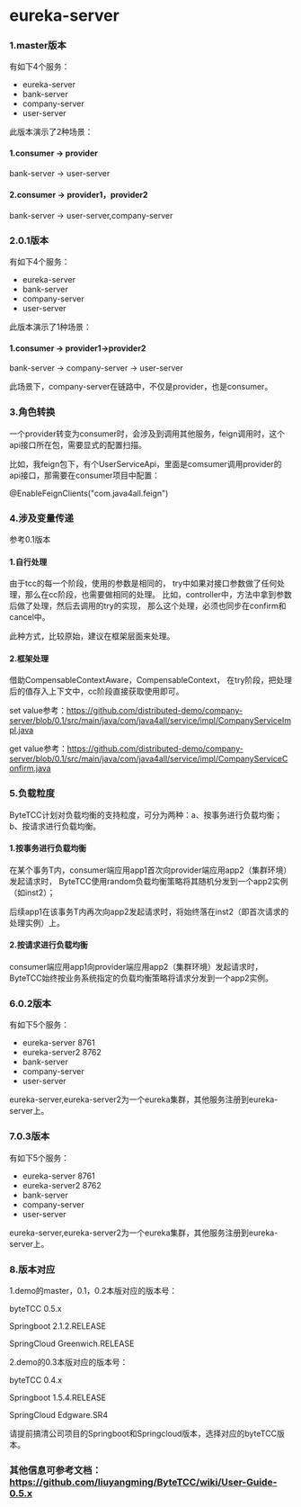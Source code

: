 # eureka-server

### 1.master版本
有如下4个服务：
- eureka-server
- bank-server
- company-server
- user-server

此版本演示了2种场景：
#### 1.consumer -> provider
bank-server -> user-server
#### 2.consumer -> provider1，provider2
bank-server -> user-server,company-server

### 2.0.1版本
有如下4个服务：
- eureka-server
- bank-server
- company-server
- user-server

此版本演示了1种场景：
#### 1.consumer -> provider1->provider2
bank-server -> company-server -> user-server

此场景下，company-server在链路中，不仅是provider，也是consumer。


### 3.角色转换
一个provider转变为consumer时，会涉及到调用其他服务，feign调用时，这个api接口所在包，需要显式的配置扫描。

比如，我feign包下，有个UserServiceApi，里面是comsumer调用provider的api接口，那需要在consumer项目中配置：

@EnableFeignClients("com.java4all.feign")

### 4.涉及变量传递
参考0.1版本
#### 1.自行处理
由于tcc的每一个阶段，使用的参数是相同的，
try中如果对接口参数做了任何处理，那么在cc阶段，也需要做相同的处理。
比如，controller中，方法中拿到参数后做了处理，然后去调用的try的实现，
那么这个处理，必须也同步在confirm和cancel中。

此种方式，比较原始，建议在框架层面来处理。

#### 2.框架处理
借助CompensableContextAware，CompensableContext，
在try阶段，把处理后的值存入上下文中，cc阶段直接获取使用即可。

set value参考：https://github.com/distributed-demo/company-server/blob/0.1/src/main/java/com/java4all/service/impl/CompanyServiceImpl.java

get value参考：https://github.com/distributed-demo/company-server/blob/0.1/src/main/java/com/java4all/service/impl/CompanyServiceConfirm.java

### 5.负载粒度
ByteTCC计划对负载均衡的支持粒度，可分为两种：a、按事务进行负载均衡；b、按请求进行负载均衡。
#### 1.按事务进行负载均衡
在某个事务T内，consumer端应用app1首次向provider端应用app2（集群环境）发起请求时，
ByteTCC使用random负载均衡策略将其随机分发到一个app2实例（如inst2）；

后续app1在该事务T内再次向app2发起请求时，将始终落在inst2（即首次请求的处理实例）上。
#### 2.按请求进行负载均衡
consumer端应用app1向provider端应用app2（集群环境）发起请求时，
ByteTCC始终按业务系统指定的负载均衡策略将请求分发到一个app2实例。

### 6.0.2版本
有如下5个服务：
- eureka-server 8761
- eureka-server2 8762
- bank-server
- company-server
- user-server

eureka-server,eureka-server2为一个eureka集群，其他服务注册到eureka-server上。

### 7.0.3版本
有如下5个服务：
- eureka-server 8761
- eureka-server2 8762
- bank-server
- company-server
- user-server

eureka-server,eureka-server2为一个eureka集群，其他服务注册到eureka-server上。

### 8.版本对应
1.demo的master，0.1，0.2本版对应的版本号：

byteTCC 0.5.x

Springboot 2.1.2.RELEASE

SpringCloud Greenwich.RELEASE


2.demo的0.3本版对应的版本号：

byteTCC 0.4.x

Springboot 1.5.4.RELEASE

SpringCloud Edgware.SR4

请提前搞清公司项目的Springboot和Springcloud版本，选择对应的byteTCC版本。
### 其他信息可参考文档：https://github.com/liuyangming/ByteTCC/wiki/User-Guide-0.5.x
